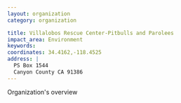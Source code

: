 ```yaml
---
layout: organization
category: organization

title: Villalobos Rescue Center-Pitbulls and Parolees
impact_area: Environment
keywords: 
coordinates: 34.4162,-118.4525
address: |
  PS Box 1544
  Canyon County CA 91386
---
```

Organization's overview
